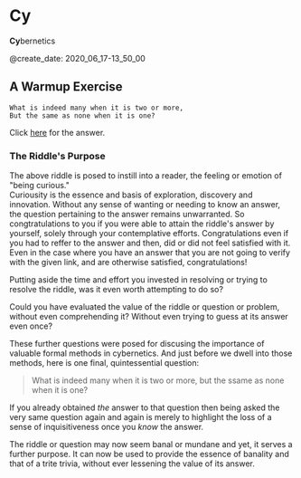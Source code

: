 # Cy
**Cy**bernetics

@create_date: 2020_06_17-13_50_00

## A Warmup Exercise
```
What is indeed many when it is two or more,
But the same as none when it is one?
```

Click [here](https://github.com/lightning-chasers/options-decisions/blob/master/README.md) for the answer.

### The Riddle's Purpose
The above riddle is posed to instill into a reader, the feeling or emotion of "being curious."    
Curiousity is the essence and basis of exploration, discovery and innovation.
Without any sense of wanting or needing to know an answer, the question pertaining to the answer remains unwarranted.
So congtratulations to you if you were able to attain the riddle's answer by yourself, solely through your contemplative efforts.
Congratulations even if you had to reffer to the answer and then, did or did not feel satisfied with it.
Even in the case where you have an answer that you are not going to verify with the given link, and are otherwise satisfied, congratulations!

Putting aside the time and effort you invested in resolving or trying to resolve the riddle, was it even worth attempting to do so?

Could you have evaluated the value of the riddle or question or problem, without even comprehending it? 
Without even trying to guess at its answer even once?

These further questions were posed for discusing the importance of valuable formal methods in cybernetics.
And just before we dwell into those methods, here is one final, quintessential question:

> What is indeed many when it is two or more, but the ssame as none when it is one? 

If you already obtained *the* answer to that question then being asked the very same question again and again is merely to highlight the loss of a sense of inquisitiveness once you *know* the answer.

The riddle or question may now seem banal or mundane and yet, it serves a further purpose.
It can now be used to provide the essence of banality and that of a trite trivia, without ever lessening the value of its answer. 
